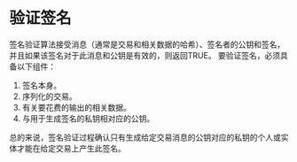 # 验证签名

签名验证算法接受消息（通常是交易和相关数据的哈希）、签名者的公钥和签名，并且如果该签名对于此消息和公钥是有效的，则返回TRUE。 要验证签名，必须具备以下组件：

1. 签名本身。
2. 序列化的交易。
3. 有关要花费的输出的相关数据。
4. 与用于生成签名的私钥相对应的公钥。&#x20;

总的来说，签名验证过程确认只有生成给定交易消息的公钥对应的私钥的个人或实体才能在给定交易上产生此签名。
